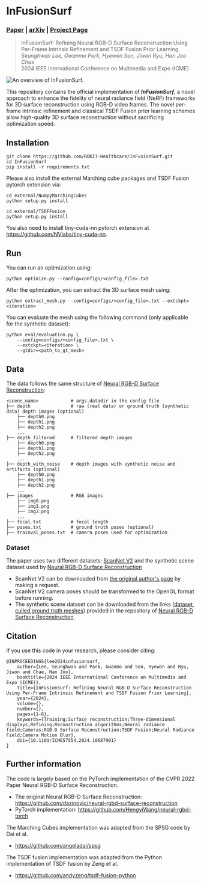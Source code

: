 # InFusionSurf

### [Paper](https://doi.ieeecomputersociety.org/10.1109/ICME57554.2024.10687901) | [arXiv](https://arxiv.org/abs/2303.04508) | [Project Page](https://rokit-healthcare.github.io/InFusionSurf/)

> InFusionSurf: Refining Neural RGB-D Surface Reconstruction Using Per-Frame Intrinsic Refinement and TSDF Fusion Prior Learning <br />
> *Seunghwan Lee, Gwanmo Park, Hyewon Son, Jiwon Ryu, Han Joo Chae* <br />
> 2024 IEEE International Conference on Multimedia and Expo (ICME)

![An overview of InFusionSurf.](docs/static/images/model-teaser.jpg "An overview of InFusionSurf.")

This repository contains the official implementation of ***InFusionSurf***, a novel approach to enhance the fidelity of neural radiance field (NeRF) frameworks for 3D surface reconstruction using RGB-D video frames. The novel per-frame intrinsic refinement and classical TSDF Fusion prior learning schemes allow high-quality 3D surface reconstruction without sacrificing optimization speed.


## Installation

```
git clone https://github.com/ROKIT-Healthcare/InFusionSurf.git
cd InFusionSurf
pip install -r requirements.txt
```

Please also install the external Marching cube packages and TSDF Fusion pytorch extension via:

```
cd external/NumpyMarchingCubes
python setup.py install

cd external/TSDFFusion
python setup.py install
```

You also need to install tiny-cuda-nn pytorch extension at https://github.com/NVlabs/tiny-cuda-nn.

## Run
You can run an optimization using:

```
python optimize.py --config=configs/<config_file>.txt
```

After the optimization, you can extract the 3D surface mesh using:

```
python extract_mesh.py --config=configs/<config_file>.txt --extckpt=<iteration>
```
You can evaluate the mesh using the following command (only applicable for the synthetic dataset):

```
python eval/evaluation.py \
    --config=configs/<config_file>.txt \
    --extckpt=<iteration> \
    --gtdir=<path_to_gt_mesh>
```
## Data

The data follows the same structure of [Neural RGB-D Surface Reconstruction](https://github.com/dazinovic/neural-rgbd-surface-reconstruction):

```
<scene_name>            # args.datadir in the config file
├── depth               # raw (real data) or ground truth (synthetic data) depth images (optional)
    ├── depth0.png     
    ├── depth1.png
    ├── depth2.png
    ...
├── depth_filtered      # filtered depth images
    ├── depth0.png     
    ├── depth1.png
    ├── depth2.png
    ...
├── depth_with_noise    # depth images with synthetic noise and artifacts (optional)
    ├── depth0.png     
    ├── depth1.png
    ├── depth2.png
    ...
├── images              # RGB images
    ├── img0.png     
    ├── img1.png
    ├── img2.png
    ...
├── focal.txt           # focal length
├── poses.txt           # ground truth poses (optional)
├── trainval_poses.txt  # camera poses used for optimization
```

### Dataset
The paper uses two different datasets: [ScanNet V2](https://github.com/ScanNet/ScanNet) and the synthetic scene dataset used by [Neural RGB-D Surface Reconstruction](https://github.com/dazinovic/neural-rgbd-surface-reconstruction)

- ScanNet V2 can be downloaded from [the original author's page](https://github.com/ScanNet/ScanNet) by making a request.
- ScanNet V2 camera poses should be transformed to the OpenGL format before running.
- The synthetic scene dataset can be downloaded from the links ([dataset](http://kaldir.vc.in.tum.de/neural_rgbd/neural_rgbd_data.zip), [culled ground truth meshes](http://kaldir.vc.in.tum.de/neural_rgbd/meshes.zip)) provided in the repository of [Neural RGB-D Surface Reconstruction](https://github.com/dazinovic/neural-rgbd-surface-reconstruction).

## Citation

If you use this code in your research, please consider citing:

```
@INPROCEEDINGS{lee2024infusionsurf,
    author={Lee, Seunghwan and Park, Gwanmo and Son, Hyewon and Ryu, Jiwon and Chae, Han Joo},
    booktitle={2024 IEEE International Conference on Multimedia and Expo (ICME)}, 
    title={InFusionSurf: Refining Neural RGB-D Surface Reconstruction Using Per-Frame Intrinsic Refinement and TSDF Fusion Prior Learning}, 
    year={2024},
    volume={},
    number={},
    pages={1-6},
    keywords={Training;Surface reconstruction;Three-dimensional displays;Refining;Reconstruction algorithms;Neural radiance field;Cameras;RGB-D Surface Reconstruction;TSDF Fusion;Neural Radiance Field;Camera Motion Blur},
    doi={10.1109/ICME57554.2024.10687901}
}
```

## Further information

The code is largely based on the PyTorch implementation of the CVPR 2022 Paper Neural RGB-D Surface Reconstruction.
- The original Neural RGB-D Surface Reconstruction: https://github.com/dazinovic/neural-rgbd-surface-reconstruction
- PyTorch implementation: https://github.com/HengyiWang/neural-rgbd-torch

The Marching Cubes implementation was adapted from the SPSG code by Dai et al.
- https://github.com/angeladai/spsg

The TSDF fusion implementation was adapted from the Python implementation of TSDF fusion by Zeng et al.
- https://github.com/andyzeng/tsdf-fusion-python